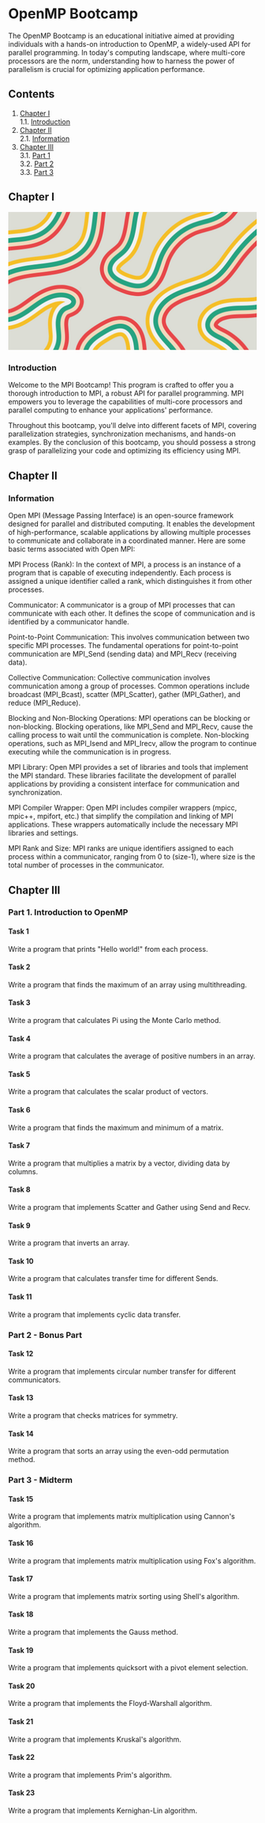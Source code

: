 
# OpenMP Bootcamp

The OpenMP Bootcamp is an educational initiative aimed at providing individuals with a hands-on introduction to OpenMP, a widely-used API for parallel programming. In today's computing landscape, where multi-core processors are the norm, understanding how to harness the power of parallelism is crucial for optimizing application performance.

## Contents

1. [Chapter I](#chapter-i) \
    1.1. [Introduction](#introduction)
2. [Chapter II](#chapter-ii) \
    2.1. [Information](#information)
3. [Chapter III](#chapter-iii) \
    3.1. [Part 1](#part-1-introduction-to-openmp) \
    3.2. [Part 2](#part-2-openmp-interation) \
    3.3. [Part 3](#part-3-synchronization)

## Chapter I

![Parallel Bootcamp](../misc/images/abstract_lines.jpeg)

### Introduction

Welcome to the MPI Bootcamp! This program is crafted to offer you a thorough introduction to MPI, a robust API for parallel programming. MPI empowers you to leverage the capabilities of multi-core processors and parallel computing to enhance your applications' performance.

Throughout this bootcamp, you'll delve into different facets of MPI, covering parallelization strategies, synchronization mechanisms, and hands-on examples. By the conclusion of this bootcamp, you should possess a strong grasp of parallelizing your code and optimizing its efficiency using MPI.

## Chapter II

### Information

Open MPI (Message Passing Interface) is an open-source framework designed for parallel and distributed computing. It enables the development of high-performance, scalable applications by allowing multiple processes to communicate and collaborate in a coordinated manner. Here are some basic terms associated with Open MPI:

MPI Process (Rank): In the context of MPI, a process is an instance of a program that is capable of executing independently. Each process is assigned a unique identifier called a rank, which distinguishes it from other processes.

Communicator: A communicator is a group of MPI processes that can communicate with each other. It defines the scope of communication and is identified by a communicator handle.

Point-to-Point Communication: This involves communication between two specific MPI processes. The fundamental operations for point-to-point communication are MPI_Send (sending data) and MPI_Recv (receiving data).

Collective Communication: Collective communication involves communication among a group of processes. Common operations include broadcast (MPI_Bcast), scatter (MPI_Scatter), gather (MPI_Gather), and reduce (MPI_Reduce).

Blocking and Non-Blocking Operations: MPI operations can be blocking or non-blocking. Blocking operations, like MPI_Send and MPI_Recv, cause the calling process to wait until the communication is complete. Non-blocking operations, such as MPI_Isend and MPI_Irecv, allow the program to continue executing while the communication is in progress.

MPI Library: Open MPI provides a set of libraries and tools that implement the MPI standard. These libraries facilitate the development of parallel applications by providing a consistent interface for communication and synchronization.

MPI Compiler Wrapper: Open MPI includes compiler wrappers (mpicc, mpic++, mpifort, etc.) that simplify the compilation and linking of MPI applications. These wrappers automatically include the necessary MPI libraries and settings.

MPI Rank and Size: MPI ranks are unique identifiers assigned to each process within a communicator, ranging from 0 to (size-1), where size is the total number of processes in the communicator.

## Chapter III

### Part 1. Introduction to OpenMP

#### Task 1

Write a program that prints "Hello world!" from each process.

#### Task 2

Write a program that finds the maximum of an array using multithreading.

#### Task 3

Write a program that calculates Pi using the Monte Carlo method.

#### Task 4

Write a program that calculates the average of positive numbers in an array.

#### Task 5

Write a program that calculates the scalar product of vectors.

#### Task 6

Write a program that finds the maximum and minimum of a matrix.

#### Task 7

Write a program that multiplies a matrix by a vector, dividing data by columns.

#### Task 8

Write a program that implements Scatter and Gather using Send and Recv.

#### Task 9

Write a program that inverts an array.

#### Task 10

Write a program that calculates transfer time for different Sends.

#### Task 11

Write a program that implements cyclic data transfer.

### Part 2 - Bonus Part

#### Task 12

Write a program that implements circular number transfer for different communicators.

#### Task 13

Write a program that checks matrices for symmetry.

#### Task 14

Write a program that sorts an array using the even-odd permutation method.

### Part 3 - Midterm

#### Task 15

Write a program that implements matrix multiplication using Cannon's algorithm.

#### Task 16

Write a program that implements matrix multiplication using Fox's algorithm.

#### Task 17

Write a program that implements matrix sorting using Shell's algorithm.

#### Task 18

Write a program that implements the Gauss method.

#### Task 19

Write a program that implements quicksort with a pivot element selection.

#### Task 20

Write a program that implements the Floyd-Warshall algorithm.

#### Task 21

Write a program that implements Kruskal's algorithm.

#### Task 22

Write a program that implements Prim's algorithm.

#### Task 23

Write a program that implements Kernighan-Lin algorithm.
